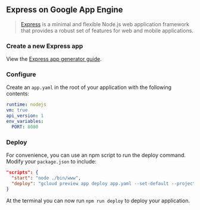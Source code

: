 ## Express on Google App Engine

> [Express](http://expressjs.com) is a minimal and flexible Node.js web application framework that provides a robust set of features for web and mobile applications.

### Create a new Express app

View the [Express app generator guide](http://expressjs.com/starter/generator.html).

### Configure

Create an `app.yaml` in the root of your application with the following contents:

```yaml
runtime: nodejs
vm: true
api_version: 1
env_variables:
  PORT: 8080
```

### Deploy

For convenience, you can use an npm script to run the deploy command. Modify your `package.json` to include:

```json
"scripts": {
  "start": "node ./bin/www",
  "deploy": "gcloud preview app deploy app.yaml --set-default --project [project id]"
}
```

At the terminal you can now run `npm run deploy` to deploy your application.